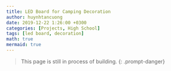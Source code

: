 ```yaml
---
title: LED Board for Camping Decoration
author: huynhtancuong
date: 2019-12-22 1:26:00 +0300
categories: [Projects, High School]
tags: [led board, decoration]
math: true
mermaid: true
---
```


> This page is still in process of building.
{: .prompt-danger}